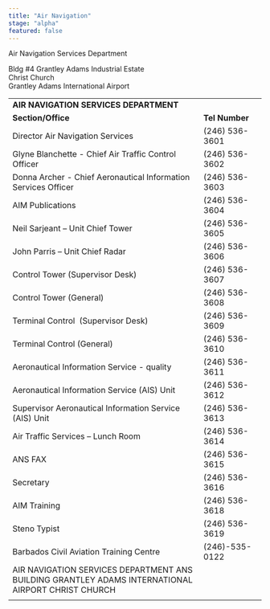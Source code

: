 ```yaml
---
title: "Air Navigation"
stage: "alpha"
featured: false
---
```


Air Navigation Services Department

Bldg #4 Grantley Adams Industrial Estate   
Christ Church  
Grantley Adams International Airport

|  |  |
| --- | --- |
| **AIR NAVIGATION SERVICES DEPARTMENT** |  |
| **Section/Office** | **Tel Number** |
| Director Air Navigation Services | (246) 536-3601 |
| Glyne Blanchette - Chief Air Traffic Control Officer | (246) 536-3602 |
| Donna Archer - Chief Aeronautical Information Services Officer | (246) 536-3603 |
| AIM Publications | (246) 536-3604 |
| Neil Sarjeant – Unit Chief Tower | (246) 536-3605 |
| John Parris – Unit Chief Radar | (246) 536-3606 |
| Control Tower (Supervisor Desk) | (246) 536-3607 |
| Control Tower (General) | (246) 536-3608 |
| Terminal Control  (Supervisor Desk) | (246) 536-3609 |
| Terminal Control (General) | (246) 536-3610 |
| Aeronautical Information Service - quality | (246) 536-3611 |
| Aeronautical Information Service (AIS) Unit | (246) 536-3612 |
| Supervisor Aeronautical Information Service (AIS) Unit | (246) 536-3613 |
| Air Traffic Services – Lunch Room | (246) 536-3614 |
| ANS FAX | (246) 536-3615 |
| Secretary | (246) 536-3616 |
| AIM Training | (246) 536-3618 |
| Steno Typist | (246) 536-3619 |
| Barbados Civil Aviation Training Centre | (246)-535-0122 |
| AIR NAVIGATION SERVICES DEPARTMENT  ANS BUILDING  GRANTLEY ADAMS INTERNATIONAL AIRPORT  CHRIST CHURCH |  |
|  |  |